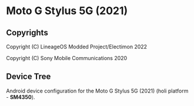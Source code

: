 Moto G Stylus 5G (2021)
============

## Copyrights
Copyright (C) LineageOS Modded Project/Electimon 2022

Copyright (C) Sony Mobile Communications 2020

## Device Tree

Android device configuration for the Moto G Stylus 5G (2021) (holi platform - **SM4350**).
